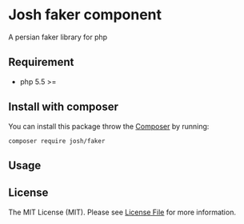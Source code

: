 # Josh faker component
A persian faker library for php

## Requirement
* php 5.5 >=

## Install with composer
You can install this package throw the [Composer](http://getcomposer.org) by running:
```
composer require josh/faker
```

## Usage


## License
The MIT License (MIT). Please see [License File](LICENSE) for more information.
